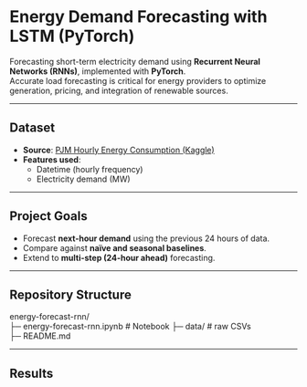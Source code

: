 # Energy Demand Forecasting with LSTM (PyTorch)

Forecasting short-term electricity demand using **Recurrent Neural Networks (RNNs)**, implemented with **PyTorch**.  
Accurate load forecasting is critical for energy providers to optimize generation, pricing, and integration of renewable sources.  

---

## Dataset
- **Source**: [PJM Hourly Energy Consumption (Kaggle)](https://www.kaggle.com/robikscube/hourly-energy-consumption)  
- **Features used**:  
  - Datetime (hourly frequency)  
  - Electricity demand (MW)  


---

## Project Goals
- Forecast **next-hour demand** using the previous 24 hours of data.  
- Compare against **naïve and seasonal baselines**.  
- Extend to **multi-step (24-hour ahead)** forecasting.  

---

## Repository Structure

energy-forecast-rnn/    
├─ energy-forecast-rnn.ipynb # Notebook 
├─ data/ # raw CSVs    
├─ README.md    

---

## Results


